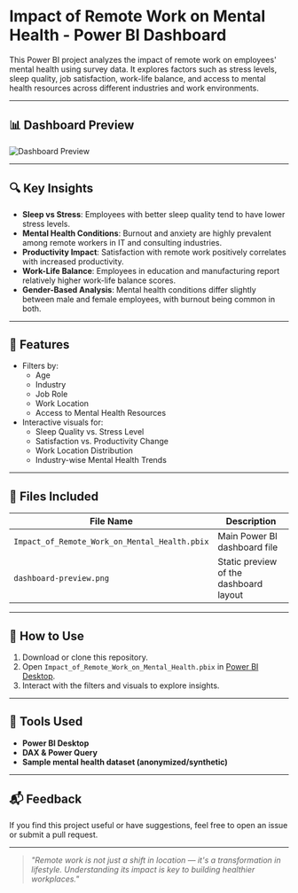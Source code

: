 # Impact of Remote Work on Mental Health - Power BI Dashboard

This Power BI project analyzes the impact of remote work on employees' mental health using survey data. It explores factors such as stress levels, sleep quality, job satisfaction, work-life balance, and access to mental health resources across different industries and work environments.

---

## 📊 Dashboard Preview

![Dashboard Preview](dashboard-preview.png)

---

## 🔍 Key Insights

- **Sleep vs Stress**: Employees with better sleep quality tend to have lower stress levels.
- **Mental Health Conditions**: Burnout and anxiety are highly prevalent among remote workers in IT and consulting industries.
- **Productivity Impact**: Satisfaction with remote work positively correlates with increased productivity.
- **Work-Life Balance**: Employees in education and manufacturing report relatively higher work-life balance scores.
- **Gender-Based Analysis**: Mental health conditions differ slightly between male and female employees, with burnout being common in both.

---

## 🧠 Features

- Filters by:
  - Age
  - Industry
  - Job Role
  - Work Location
  - Access to Mental Health Resources
- Interactive visuals for:
  - Sleep Quality vs. Stress Level
  - Satisfaction vs. Productivity Change
  - Work Location Distribution
  - Industry-wise Mental Health Trends

---

## 📁 Files Included

| File Name                                   | Description                            |
|--------------------------------------------|----------------------------------------|
| `Impact_of_Remote_Work_on_Mental_Health.pbix` | Main Power BI dashboard file           |
| `dashboard-preview.png`                    | Static preview of the dashboard layout |

---

## 🚀 How to Use

1. Download or clone this repository.
2. Open `Impact_of_Remote_Work_on_Mental_Health.pbix` in [Power BI Desktop](https://powerbi.microsoft.com/desktop/).
3. Interact with the filters and visuals to explore insights.

---

## 📌 Tools Used

- **Power BI Desktop**
- **DAX & Power Query**
- **Sample mental health dataset (anonymized/synthetic)**

---

## 📬 Feedback

If you find this project useful or have suggestions, feel free to open an issue or submit a pull request.

---

> _"Remote work is not just a shift in location — it's a transformation in lifestyle. Understanding its impact is key to building healthier workplaces."_

